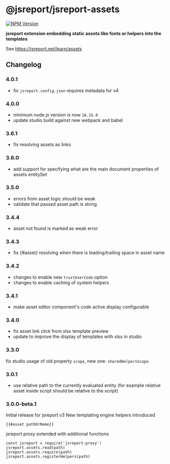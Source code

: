 # @jsreport/jsreport-assets

[![NPM Version](http://img.shields.io/npm/v/@jsreport/jsreport-assets.svg?style=flat-square)](https://npmjs.com/package/@jsreport/jsreport-assets)

**jsreport extension embedding static assets like fonts or helpers into the templates**

See https://jsreport.net/learn/assets

## Changelog

### 4.0.1

- fix `jsreport.config.json` requires metadata for v4

### 4.0.0

- minimum node.js version is now `18.15.0`
- update studio build against new webpack and babel

### 3.6.1

- fix resolving assets as links

### 3.6.0

- add support for specifying what are the main document properties of assets entitySet

### 3.5.0

- errors from asset logic should be weak
- validate that passed asset path is string

### 3.4.4

- asset not found is marked as weak error

### 3.4.3

- fix {#asset} resolving when there is leading/trailing space in asset name

### 3.4.2

- changes to enable new `trustUserCode` option
- changes to enable caching of system helpers

### 3.4.1

- make asset editor component's code active display configurable

### 3.4.0

- fix asset link click from xlsx template preview
- update to improve the display of templates with xlsx in studio

### 3.3.0

fix studio usage of old property `scope`, new one: `sharedHelpersScope`

### 3.0.1

- use relative path to the currently evaluated entity (for example relative asset inside script should be relative to the script)

### 3.0.0-beta.1

Initial release for jsreport v3
New templating engine helpers introduced
```
{{#asset pathOrName}}
```
jsreport proxy extended with additional functions
```
const jsreport = require('jsreport-proxy')
jsreport.assets.read(path)
jsreport.assets.require(path)
jsreport.assets.registerHelpers(path)
```

